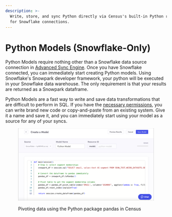 ```yaml
---
description: >-
  Write, store, and sync Python directly via Census's built-in Python repository
  for Snowflake connections.
---
```


# Python Models (Snowflake-Only)

Python Models require nothing other than a Snowflake data source connection in [Advanced Sync Engine](../../../sources/overview.md#sync-engines). Once you have Snowflake connected, you can immediately start creating Python models. Using Snowflake's Snowpark developer framework, your python will be executed in your Snowflake data warehouse. The only requirement is that your results are returned as a Snowpark dataframe.

Python Models are a fast way to write and save data transformations that are difficult to perform in SQL. If you have the [necessary permissions](../../security-and-privacy/workspaces-and-access-controls.md), you can write brand new code or copy-and-paste from an existing system. Give it a name and save it, and you can immediately start using your model as a source for any of your syncs.

<figure><img src="../../../.gitbook/assets/screely-1682711256950.png" alt="Pivoting data using the Python package pandas in Census"><figcaption><p>Pivoting data using the Python package pandas in Census</p></figcaption></figure>
